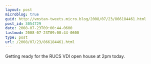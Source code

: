 ```yaml
---
layout: post
microblog: true
guid: http://vmstan-tweets.micro.blog/2008/07/23/866184461.html
post_id: 3054729
date: 2008-07-23T09:00:44-0600
lastmod: 2008-07-23T09:00:44-0600
type: post
url: /2008/07/23/866184461.html
---
```

Getting ready for the RUCS VDI open house at 2pm today.
